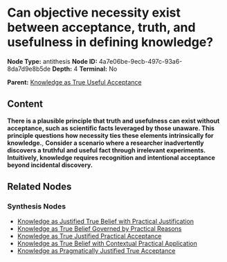 # Can objective necessity exist between acceptance, truth, and usefulness in defining knowledge?

**Node Type:** antithesis
**Node ID:** 4a7e06be-9ecb-497c-93a6-8da7d9e8b5de
**Depth:** 4
**Terminal:** No

**Parent:** [Knowledge as True Useful Acceptance](knowledge-as-true-useful-acceptance-synthesis-4a2236fc-e314-4473-a0b9-30249b6ca7ad.md)

## Content

**There is a plausible principle that truth and usefulness can exist without acceptance, such as scientific facts leveraged by those unaware. This principle questions how necessity ties these elements intrinsically for knowledge.**, **Consider a scenario where a researcher inadvertently discovers a truthful and useful fact through irrelevant experiments. Intuitively, knowledge requires recognition and intentional acceptance beyond incidental discovery.**

## Related Nodes

### Synthesis Nodes

- [Knowledge as Justified True Belief with Practical Justification](knowledge-as-justified-true-belief-with-practical-justification-synthesis-eea47ec3-bf61-4648-aaae-2b7146010c98.md)
- [Knowledge as True Belief Governed by Practical Reasons](knowledge-as-true-belief-governed-by-practical-reasons-synthesis-e843e345-fa17-4b7d-9e75-ac4575a284d1.md)
- [Knowledge as True Justified Practical Acceptance](knowledge-as-true-justified-practical-acceptance-synthesis-6d4ade70-aa18-41b6-9f72-74623e0c2755.md)
- [Knowledge as True Belief with Contextual Practical Application](knowledge-as-true-belief-with-contextual-practical-application-synthesis-561d3f84-ff55-4055-98c6-8e40b9a4e5fb.md)
- [Knowledge as Pragmatically Justified True Acceptance](knowledge-as-pragmatically-justified-true-acceptance-synthesis-18b6b79d-abfe-4002-aa6f-6a5630b6a238.md)
